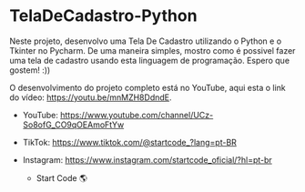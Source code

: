 # TelaDeCadastro-Python

Neste projeto, desenvolvo uma Tela De Cadastro utilizando o Python e o Tkinter no Pycharm. De uma maneira simples, mostro como é possivel fazer uma tela de cadastro usando esta linguagem de programação. Espero que gostem! :))

O desenvolvimento do projeto completo está no YouTube, aqui esta o link do vídeo: https://youtu.be/mnMZH8DdndE.

 - YouTube: https://www.youtube.com/channel/UCz-So8ofG_CO9qOEAmoFtYw

 - TikTok: https://www.tiktok.com/@startcode_?lang=pt-BR

 - Instagram: https://www.instagram.com/startcode_oficial/?hl=pt-br

   - Start Code 🌎
